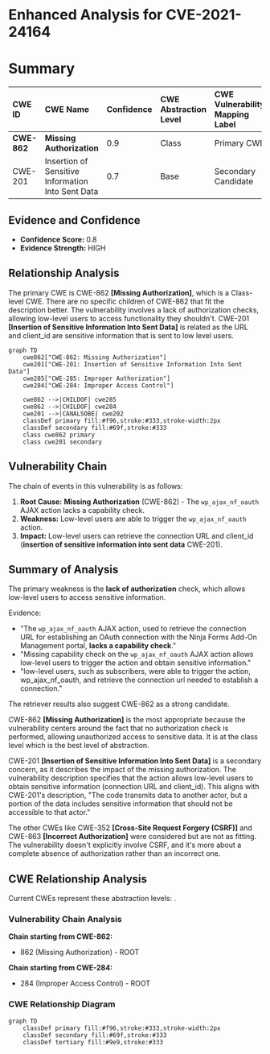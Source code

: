# Enhanced Analysis for CVE-2021-24164

# Summary
| CWE ID  | CWE Name                                                      | Confidence | CWE Abstraction Level | CWE Vulnerability Mapping Label | CWE-Vulnerability Mapping Notes |
| :-------- | :------------------------------------------------------------ | :--------- | :---------------------- | :------------------------------ | :------------------------------ |
| **CWE-862** | **Missing Authorization**                                     | 0.9        | Class                   | Primary CWE                     | Allowed-with-Review             |
| CWE-201   | Insertion of Sensitive Information Into Sent Data           | 0.7        | Base                    | Secondary Candidate             | Allowed                       |

## Evidence and Confidence

*   **Confidence Score:** 0.8
*   **Evidence Strength:** HIGH

## Relationship Analysis
The primary CWE is CWE-862 **[Missing Authorization]**, which is a Class-level CWE. There are no specific children of CWE-862 that fit the description better. The vulnerability involves a lack of authorization checks, allowing low-level users to access functionality they shouldn't. CWE-201 **[Insertion of Sensitive Information Into Sent Data]** is related as the URL and client_id are sensitive information that is sent to low level users.

```mermaid
graph TD
    cwe862["CWE-862: Missing Authorization"]
    cwe201["CWE-201: Insertion of Sensitive Information Into Sent Data"]
    cwe285["CWE-285: Improper Authorization"]
    cwe284["CWE-284: Improper Access Control"]

    cwe862 -->|CHILDOF| cwe285
    cwe862 -->|CHILDOF| cwe284
    cwe201 -->|CANALSOBE| cwe202
    classDef primary fill:#f96,stroke:#333,stroke-width:2px
    classDef secondary fill:#69f,stroke:#333
    class cwe862 primary
    class cwe201 secondary
```

## Vulnerability Chain
The chain of events in this vulnerability is as follows:

1.  **Root Cause:** **Missing Authorization** (CWE-862) - The `wp_ajax_nf_oauth` AJAX action lacks a capability check.
2.  **Weakness:** Low-level users are able to trigger the `wp_ajax_nf_oauth` action.
3.  **Impact:** Low-level users can retrieve the connection URL and client\_id (**insertion of sensitive information into sent data** CWE-201).

## Summary of Analysis
The primary weakness is the **lack of authorization** check, which allows low-level users to access sensitive information.

Evidence:
*   "The `wp_ajax_nf_oauth` AJAX action, used to retrieve the connection URL for establishing an OAuth connection with the Ninja Forms Add-On Management portal, **lacks a capability check**."
*   "Missing capability check on the `wp_ajax_nf_oauth` AJAX action allows low-level users to trigger the action and obtain sensitive information."
*   "low-level users, such as subscribers, were able to trigger the action, wp_ajax_nf_oauth, and retrieve the connection url needed to establish a connection."

The retriever results also suggest CWE-862 as a strong candidate.

CWE-862 **[Missing Authorization]** is the most appropriate because the vulnerability centers around the fact that no authorization check is performed, allowing unauthorized access to sensitive data. It is at the class level which is the best level of abstraction.

CWE-201 **[Insertion of Sensitive Information Into Sent Data]** is a secondary concern, as it describes the impact of the missing authorization. The vulnerability description specifies that the action allows low-level users to obtain sensitive information (connection URL and client\_id). This aligns with CWE-201's description, "The code transmits data to another actor, but a portion of the data includes sensitive information that should not be accessible to that actor."

The other CWEs like CWE-352 **[Cross-Site Request Forgery (CSRF)]** and CWE-863 **[Incorrect Authorization]** were considered but are not as fitting. The vulnerability doesn't explicitly involve CSRF, and it's more about a complete absence of authorization rather than an incorrect one.


## CWE Relationship Analysis

Current CWEs represent these abstraction levels: .


### Vulnerability Chain Analysis

**Chain starting from CWE-862:**
- 862 (Missing Authorization) - ROOT


**Chain starting from CWE-284:**
- 284 (Improper Access Control) - ROOT



### CWE Relationship Diagram

```mermaid
graph TD
    classDef primary fill:#f96,stroke:#333,stroke-width:2px
    classDef secondary fill:#69f,stroke:#333
    classDef tertiary fill:#9e9,stroke:#333
```